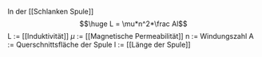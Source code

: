 In der [[Schlanken Spule]]
$$\huge L = \mu*n^2*\frac Al$$
L := [[Induktivität]]
$\mu$ := [[Magnetische Permeabilität]]
n := Windungszahl
A := Querschnittsfläche der Spule
l := [[Länge der Spule]]